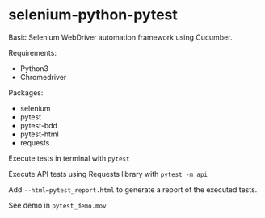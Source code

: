 # selenium-python-pytest

Basic Selenium WebDriver automation framework using Cucumber.

Requirements:
- Python3
- Chromedriver

Packages:
- selenium
- pytest
- pytest-bdd
- pytest-html
- requests

Execute tests in terminal with `pytest`

Execute API tests using Requests library with `pytest -m api`

Add `--html=pytest_report.html` to generate a report of the executed tests.

See demo in `pytest_demo.mov`
